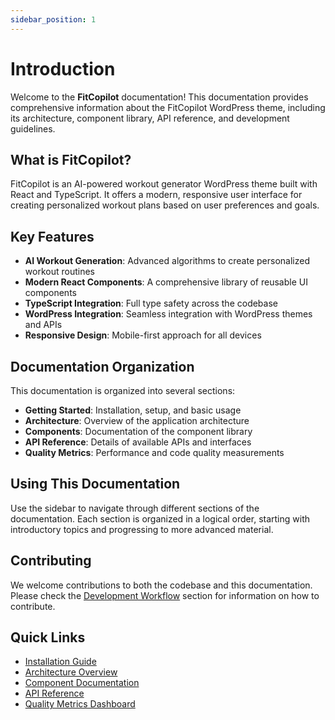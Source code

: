 ```yaml
---
sidebar_position: 1
---
```


# Introduction

Welcome to the **FitCopilot** documentation! This documentation provides comprehensive information about the FitCopilot WordPress theme, including its architecture, component library, API reference, and development guidelines.

## What is FitCopilot?

FitCopilot is an AI-powered workout generator WordPress theme built with React and TypeScript. It offers a modern, responsive user interface for creating personalized workout plans based on user preferences and goals.

## Key Features

- **AI Workout Generation**: Advanced algorithms to create personalized workout routines
- **Modern React Components**: A comprehensive library of reusable UI components
- **TypeScript Integration**: Full type safety across the codebase
- **WordPress Integration**: Seamless integration with WordPress themes and APIs
- **Responsive Design**: Mobile-first approach for all devices

## Documentation Organization

This documentation is organized into several sections:

- **Getting Started**: Installation, setup, and basic usage
- **Architecture**: Overview of the application architecture
- **Components**: Documentation of the component library
- **API Reference**: Details of available APIs and interfaces
- **Quality Metrics**: Performance and code quality measurements

## Using This Documentation

Use the sidebar to navigate through different sections of the documentation. Each section is organized in a logical order, starting with introductory topics and progressing to more advanced material.

## Contributing

We welcome contributions to both the codebase and this documentation. Please check the [Development Workflow](./development/workflow.md) section for information on how to contribute.

## Quick Links

- [Installation Guide](./installation.md)
- [Architecture Overview](./architecture/overview.md)
- [Component Documentation](/components)
- [API Reference](/api)
- [Quality Metrics Dashboard](/metrics)
